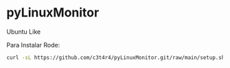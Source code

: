 # pyLinuxMonitor

Ubuntu Like

Para Instalar Rode:
```sh
curl -sL https://github.com/c3t4r4/pyLinuxMonitor.git/raw/main/setup.sh | sudo bash
```